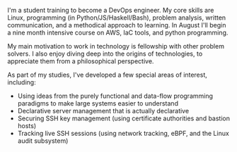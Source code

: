 I'm a student training to become a DevOps engineer. My core skills are Linux, programming (in Python/JS/Haskell/Bash), problem analysis, written communication, and a methodical approach to learning. In August I'll begin a nine month intensive course on AWS, IaC tools, and python programming.

My main motivation to work in technology is fellowship with other problem solvers. I also enjoy diving deep into the origins of technologies, to appreciate them from a philosophical perspective.

As part of my studies, I've developed a few special areas of interest, including:

* Using ideas from the purely functional and data-flow programming paradigms to make large systems easier to understand
* Declarative server management that is actually declarative
* Securing SSH key management (using certificate authorities and bastion hosts)
* Tracking live SSH sessions (using network tracking, eBPF, and the Linux audit subsystem)

